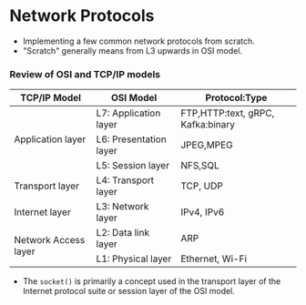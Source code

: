 # Network Protocols

* Implementing a few common network protocols from scratch.
* "Scratch" generally means from L3 upwards in OSI model.

### Review of OSI and TCP/IP models

<table>
    <thead>
        <tr>
            <th>TCP/IP Model</th>
            <th>OSI Model</th>
            <th>Protocol:Type</th>
        </tr>
    </thead>
    <tbody>
        <tr>
            <td rowspan=3>Application layer</td>
            <td>L7: Application layer</td>
            <td>FTP,HTTP:text, gRPC, Kafka:binary</td>
        </tr>
        <tr>
            <td>L6: Presentation layer</td>
            <td>JPEG,MPEG</td>
        </tr>
        <tr>
            <td>L5: Session layer</td>
            <td>NFS,SQL</td>
        </tr>
        <tr>
            <td>Transport layer</td>
            <td>L4: Transport layer</td>
            <td>TCP, UDP</td>
        </tr>
        <tr>
            <td>Internet layer</td>
            <td>L3: Network layer</td>
            <td>IPv4, IPv6</td>
        </tr>
        <tr>
            <td rowspan=2>Network Access layer</td>
            <td>L2: Data link layer</td>
            <td>ARP</td>
        </tr> 
        <tr>
            <td>L1: Physical layer</td>
            <td>Ethernet, Wi-Fi</td>
        </tr>
    </tbody>
</table>

* The `socket()` is primarily a concept used in the transport layer of the Internet protocol suite or session layer of the OSI model.
